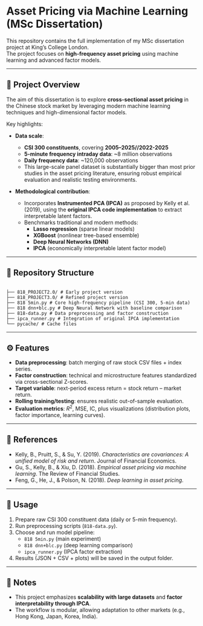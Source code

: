 # Asset Pricing via Machine Learning (MSc Dissertation)

This repository contains the full implementation of my MSc dissertation project at King’s College London.  
The project focuses on **high-frequency asset pricing** using machine learning and advanced factor models.

---

## 📌 Project Overview

The aim of this dissertation is to explore **cross-sectional asset pricing** in the Chinese stock market by leveraging modern machine learning techniques and high-dimensional factor models.  

Key highlights:
- **Data scale**:  
  - **CSI 300 constituents**, covering **2005–2025//2022-2025**  
  - **5-minute frequency intraday data**: ~8 million observations  
  - **Daily frequency data**: ~120,000 observations  
  - This large-scale panel dataset is substantially bigger than most prior studies in the asset pricing literature, ensuring robust empirical evaluation and realistic testing environments.  

- **Methodological contribution**:  
  - Incorporates **Instrumented PCA (IPCA)** as proposed by Kelly et al. (2019), using the **original IPCA code implementation** to extract interpretable latent factors.  
  - Benchmarks traditional and modern methods:  
    - **Lasso regression** (sparse linear models)  
    - **XGBoost** (nonlinear tree-based ensemble)  
    - **Deep Neural Networks (DNN)**  
    - **IPCA** (economically interpretable latent factor model)  

---

## 📂 Repository Structure

```

├── 818_PROJECT2.0/ # Early project version
├── 818_PROJECT3.0/ # Refined project version
├── 818 5min.py # Core high-frequency pipeline (CSI 300, 5-min data)
├── 818 dnn+blc.py # Deep Neural Network with baseline comparison
├── 818-data.py # Data preprocessing and factor construction
├── ipca_runner.py # Integration of original IPCA implementation
└── pycache/ # Cache files
```
---

## ⚙️ Features

- **Data preprocessing**: batch merging of raw stock CSV files + index series.  
- **Factor construction**: technical and microstructure features standardized via cross-sectional Z-scores.  
- **Target variable**: next-period excess return = stock return – market return.  
- **Rolling training/testing**: ensures realistic out-of-sample evaluation.  
- **Evaluation metrics**: $R^2$, MSE, IC, plus visualizations (distribution plots, factor importance, learning curves).  

---

## 📖 References

- Kelly, B., Pruitt, S., & Su, Y. (2019). *Characteristics are covariances: A unified model of risk and return*. Journal of Financial Economics.  
- Gu, S., Kelly, B., & Xiu, D. (2018). *Empirical asset pricing via machine learning*. The Review of Financial Studies.  
- Feng, G., He, J., & Polson, N. (2018). *Deep learning in asset pricing*.  

---

## 🚀 Usage

1. Prepare raw CSI 300 constituent data (daily or 5-min frequency).  
2. Run preprocessing scripts (`818-data.py`).  
3. Choose and run model pipeline:  
   - `818 5min.py` (main experiment)  
   - `818 dnn+blc.py` (deep learning comparison)  
   - `ipca_runner.py` (IPCA factor extraction)  
4. Results (JSON + CSV + plots) will be saved in the output folder.  

---

## 📌 Notes

- This project emphasizes **scalability with large datasets** and **factor interpretability through IPCA**.  
- The workflow is modular, allowing adaptation to other markets (e.g., Hong Kong, Japan, Korea, India).  

